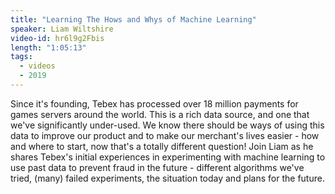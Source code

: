 ```yaml
---
title: "Learning The Hows and Whys of Machine Learning"
speaker: Liam Wiltshire
video-id: hr6l9g2Fbis
length: "1:05:13"
tags:
  - videos
  - 2019
---
```


Since it's founding, Tebex has processed over 18 million payments for games servers around the world. This is a rich data source, and one that we've significantly under-used. We know there should be ways of using this data to improve our product and to make our merchant's lives easier - how and where to start, now that's a totally different question! Join Liam as he shares Tebex's initial experiences in experimenting with machine learning to use past data to prevent fraud in the future - different algorithms we've tried, (many) failed experiments, the situation today and plans for the future.
